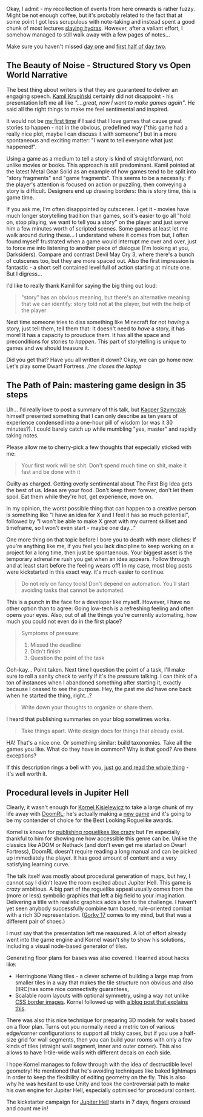 <!--
.. title: GIC 2016, Poznań - day two, continued
.. slug: gic-2016-day-2-continued
.. date: 2016-11-08 18:30:00 UTC
.. tags:
.. category: gaming
.. link:
.. description:
.. type: text
-->

Okay, I admit - my recollection of events from here onwards is rather fuzzy. Might be not enough coffee, but it's probably related to the fact that at some point I got less scrupulous with note-taking and instead spent a good chunk of most lectures [slaying hydras][hydra]. However, after a valiant effort, I somehow managed to still walk away with a few pages of notes...

<!--more-->

Make sure you haven't missed [day one][part1] and [first half of day two][part2].

## The Beauty of Noise - Structured Story vs Open World Narrative

The best thing about writers is that they are guaranteed to deliver an engaging speech. [Kamil Krupiński][kamil] certainly did not disappoint - his presentation left me all like *"....great, now I want to make games again"*. He said all the right things to make me feel sentimental and inspired.

It would not be [my first time][generators] if I said that I love games that cause great stories to happen - not in the obvious, predefined way ("this game had a really nice plot, maybe I can discuss it with someone") but in a more spontaneous and exciting matter: "I want to tell everyone what just happened!". 

Using a game as a medium to tell a story is kind of straightforward, not unlike movies or books. This approach is still predominant. Kamil pointed at the latest Metal Gear Solid as an example of how games tend to be split into "story fragments" and "game fragments". This seems to be a necessity: if the player's attention is focused on action or puzzling, then conveying a story is difficult. Designers end up drawing borders: this is story time, this is game time.

If you ask me, I'm often disappointed by cutscenes. I get it - movies have much longer storytelling tradition than games, so it's easier to go all "hold on, stop playing, we want to tell you a story" on the player and just serve him a few minutes worth of scripted scenes. Some games at least let me walk around during these... I understand where it comes from but, I often found myself frustrated when a game would interrupt me over and over, just to force me into listening to another piece of dialogue (I'm looking at you, Darksiders). Compare and contrast Devil May Cry 3, where there's a bunch of cutscenes too, but they are more spaced out. Also the first impression is fantastic - a short self contained level full of action starting at minute one. But I digress...

I'd like to really thank Kamil for saying the big thing out loud:

> "story" has an obvious meaning, but there's an alternative meaning that we can identify: story told not at the player, but with the help of the player

Next time someone tries to diss something like Minecraft for not *having* a story, just tell them, tell them that: It doesn't need to *have* a story, it has more! It has a capacity to prouduce them. It has all the space and preconditions for stories to *happen*. This part of storytelling is unique to games and we should treasure it.

Did you get that? Have you all written it down? Okay, we can go home now. Let's play some Dwarf Fortress. */me closes the laptop*

## The Path of Pain: mastering game design in 35 steps

Uh... I'd really love to post a summary of this talk, but [Kacper Szymczak][kacper] himself presented something that I can only describe as ten years of experience condensed into a one-hour pill of wisdom (or was it 30 minutes?). I could barely catch up while mumbling "yes, master" and rapidly taking notes.

Please allow me to cherry-pick a few thoughts that especially sticked with me:

> Your first work will be shit. Don't spend much time on shit, make it fast and be done with it

Guilty as charged. Getting overly sentimental about The First Big Idea gets the best of us. Ideas are your food. Don't keep them forever, don't let them spoil. Eat them while they're hot, get experience, move on.

In my opinion, the worst possible thing that can happen to a creative person is something like "I have an idea for X and I feel it has so much potential", followed by "I won't be able to make X great with my current skillset and timeframe, so I won't even start - maybe one day..."

One more thing on that topic before I bore you to death with more cliches: If you're anything like me, if you feel you lack discipline to keep working on a project for a long time, then just be spontaenous. Your biggest asset is the temporary adrenaline rush you get when an idea appears. Follow through and at least start before the feeling wears off! In my case, most blog posts were kickstarted in this exact way. it's much easier to continue.

> Do not rely on fancy tools! Don't depend on automation. You'll start avoiding tasks that cannot be automated.

This is a punch in the face for a developer like myself. However, I have no other option than to agree: Going low-tech is a refreshing feeling and often opens your eyes. Also, out of all the things you're currently automating, how much you could not even do in the first place?

> Symptoms of pressure:
> 
> 1. Missed the deadline
> 2. Didn't finish
> 3. Question the point of the task

Ooh-kay... Point taken. Next time I question the point of a task, I'll make sure to roll a sanity check to verify if it's the pressure talking. I can think of a ton of instances when I abandoned something after starting it, exactly because I ceased to see the purpose. Hey, the past me *did* have one back when he started the thing, right...?

> Write down your thoughts to organize or share them.

I heard that publishing summaries on your blog sometimes works.

> Take things apart. Write design docs for things that already exist.

HA! That's a nice one. Or something similar: build taxonomies. Take all the games you like. What do they have in common? Why is that good? Are there exceptions?

If this description rings a bell with you, [just go and read the whole thing][steps] - it's well worth it. 


## Procedural levels in Jupiter Hell

Clearly, it wasn't enough for [Kornel Kisielewicz][kornel] to take a large chunk of my life away with [DoomRL][doomrl]; he's actually making a [new game][jupiterhell] and it's going to be my contender of choice for the Best Looking Roguelike awards.

Kornel is known for [publishing roguelikes like crazy][chaosforge] but I'm especially thankful to him for showing me how accessible this genre can be. Unlike the classics like ADOM or Nethack (and don't even get me started on Dwarf Fortress), DoomRL doesn't require reading a long manual and can be picked up immediately the player. It has good amount of content and a very satisfying learning curve.

The talk itself was mostly about procedural generation of maps, but hey, I cannot say I didn't leave the room excited about Jupiter Hell. This game is *crazy* ambitious. A big part of the roguelike appeal usually comes from the (more or less) symbolic graphics that left a big field to your imagination. Delivering a title with realistic graphics adds a ton to the challenge. I haven't yet seen anybody successfully combine turn based, rule-oriented combat with a rich 3D representation. ([Gorky 17][gorky] comes to my mind, but that was a different pair of shoes.)

I must say that the presentation left me reassured. A lot of effort already went into the game engine and Kornel wasn't shy to show his solutions, including a visual node-based generator of tiles.

Generating floor plans for bases was also covered. I learned about hacks like:

- Herringbone Wang tiles - a clever scheme of building a large map from smaller tiles in a way that makes the tile structure non obvious and also (IIRC)has some nice connectivity guarantees,
- Scalable room layouts with optional symmetry, using a way not unlike [CSS border images][css]. Kornel followed up with [a blog post that explains this][jupiterhelltalk].

There was also this nice technique for preparing 3D models for walls based on a floor plan. Turns out you normally need a metric ton of various edge/corner configurations to support all tricky cases, but if you use a half-size grid for wall segments, then you can build your rooms with only a few kinds of tiles (straight wall segment, inner and outer corner). This also allows to have 1-tile-wide walls with different decals on each side.

I hope Kornel manages to follow through with the idea of destructible level geometry! He mentioned that he's avoiding techniques like baked lightmaps in order to keep the flexibility of editing geometry on the fly. This is also why he was hesitant to use Unity and took the controversial path to make his own engine for Jupiter Hell, especially optimised for procedural content.

The kickstarter campaign for [Jupiter Hell][jupiterhell] starts in 7 days, fingers crossed and count me in!

[part1]: /posts/gic-2016-day-1/
[part2]: /posts/gic-2016-day-2/

[hydra]: http://store.steampowered.com/app/432380/
[generators]: /posts/games-are-generators-of-stories/
[kamil]: https://twitter.com/burnberlinburn
[kacper]: https://twitter.com/illusiongd
[steps]: http://www.slideshare.net/szymczakkacper/the-path-of-pain-mastering-game-design-in-20-steps-takeaway
[kornel]: https://twitter.com/epyoncf
[doomrl]: http://doom.chaosforge.org/
[jupiterhell]: https://jupiterhell.com
[chaosforge]: https://chaosforge.org/
[gorky]: https://youtu.be/FCM4qC6E4Q4?t=5m
[css]: https://developer.mozilla.org/en-US/docs/Web/CSS/border-image-slice
[jupiterhelltalk]: https://chaosforge.org/article/66346
